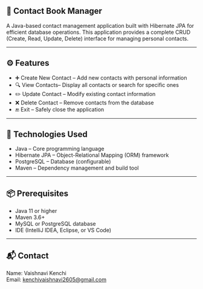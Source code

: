 ## 📒 Contact Book Manager

A Java-based contact management application built with Hibernate JPA for efficient database operations. This application provides a complete CRUD (Create, Read, Update, Delete) interface for managing personal contacts.

---
## ⚙️ Features

- ➕ Create New Contact – Add new contacts with personal information  
- 🔍 View Contacts– Display all contacts or search for specific ones  
- ✏️ Update Contact – Modify existing contact information  
- ❌ Delete Contact – Remove contacts from the database  
- 🔚 Exit – Safely close the application  

---

## 🧰 Technologies Used

- Java – Core programming language  
- Hibernate JPA – Object-Relational Mapping (ORM) framework  
- PostgreSQL – Database (configurable)  
- Maven – Dependency management and build tool  

---

## 📦 Prerequisites

- Java 11 or higher  
- Maven 3.6+  
- MySQL or PostgreSQL database  
- IDE (IntelliJ IDEA, Eclipse, or VS Code)  

---

## 📬 Contact

Name: Vaishnavi Kenchi  
Email: kenchivaishnavi2605@gmail.com


